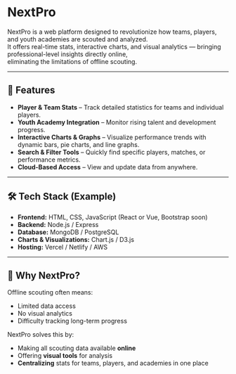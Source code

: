# NextPro

NextPro is a web platform designed to revolutionize how teams, players, and youth academies are scouted and analyzed.  
It offers real-time stats, interactive charts, and visual analytics — bringing professional-level insights directly online,  
eliminating the limitations of offline scouting.

---

## 🚀 Features

- **Player & Team Stats** – Track detailed statistics for teams and individual players.
- **Youth Academy Integration** – Monitor rising talent and development progress.
- **Interactive Charts & Graphs** – Visualize performance trends with dynamic bars, pie charts, and line graphs.
- **Search & Filter Tools** – Quickly find specific players, matches, or performance metrics.
- **Cloud-Based Access** – View and update data from anywhere.

---

## 🛠 Tech Stack (Example)

- **Frontend:** HTML, CSS, JavaScript (React or Vue, Bootstrap soon)
- **Backend:** Node.js / Express
- **Database:** MongoDB / PostgreSQL
- **Charts & Visualizations:** Chart.js / D3.js
- **Hosting:** Vercel / Netlify / AWS

---

## 📌 Why NextPro?

Offline scouting often means:
- Limited data access
- No visual analytics
- Difficulty tracking long-term progress

NextPro solves this by:
- Making all scouting data available **online**
- Offering **visual tools** for analysis
- **Centralizing** stats for teams, players, and academies in one place

